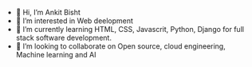 - 👋 Hi, I’m Ankit Bisht
- 👀 I’m interested in Web deelopment
- 🌱 I’m currently learning HTML, CSS, Javascrit, Python, Django for full stack software development.
- 💞️ I’m looking to collaborate on Open source, cloud engineering, Machine learning and AI
